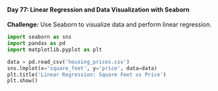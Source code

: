 #### Day 77: Linear Regression and Data Visualization with Seaborn
**Challenge:** Use Seaborn to visualize data and perform linear regression.

```python
import seaborn as sns
import pandas as pd
import matplotlib.pyplot as plt

data = pd.read_csv('housing_prices.csv')
sns.lmplot(x='square_feet', y='price', data=data)
plt.title('Linear Regression: Square Feet vs Price')
plt.show()
```


